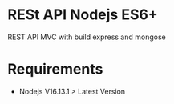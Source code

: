 # RESt API Nodejs ES6+
REST API MVC with build express and mongose


# Requirements
 - Nodejs V16.13.1 > Latest Version
